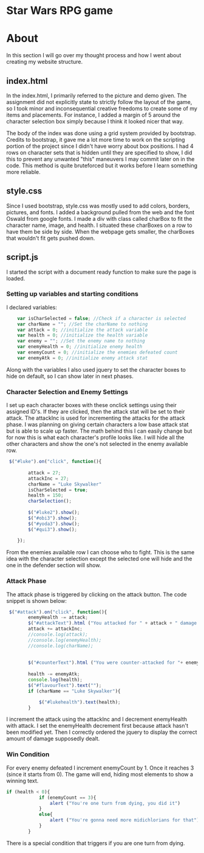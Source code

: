 # Star Wars RPG game




# About 
In this section I will go over my thought process and how I went about creating my website structure.

## index.html
In the index.html, I primarily referred to the picture and demo given. The assignment did not explicitly state to strictly follow the layout of the game, so I took minor and inconsequential creative freedoms to create some of my items and placements. For instance, I added a margin of 5 around the character selection box simply because I think it looked nicer that way. 

The body of the index was done using a grid system provided by bootstrap. Credits to bootstrap, it gave me a lot more time to work on the scripting portion of the project since I didn't have worry about box positions. I had 4 rows on character sets that is hidden until they are specified to show, I did this to prevent any unwanted "this" maneuvers I may commit later on in the code. This method is quite bruteforced but it works before I learn something more reliable.

## style.css
Since I used bootstrap, style.css was mostly used to add colors, borders, pictures, and fonts. I added a background pulled from the web and the font Oswald from google fonts. I made a div with class called charBox to fit the character name, image, and health. I situated these charBoxes on a row to have them be side by side. When the webpage gets smaller, the charBoxes that wouldn't fit gets pushed down. 

## script.js
I started the script with a document ready function to make sure the page is loaded. 

### Setting up variables and starting conditions
I declared variables:
```javascript
    var isCharSelected = false; //Check if a character is selected
    var charName = ""; //Set the charName to nothing
    var attack = 0; //initialize the attack variable
    var health = 0; //initialize the health variable
    var enemy = ""; //Set the enemy name to nothing
    var enemyHealth = 0; //initialize enemy health
    var enemyCount = 0; //initialize the enemies defeated count
    var enemyAtk = 0; //initialize enemy attack stat
```
Along with the variables I also used jquery to set the character boxes to hide on default, so I can show later in next phases.

### Character Selection and Enemy Settings
I set up each character boxes with these onclick settings using their assigned ID's. If they are clicked, then the attack stat will be set to their attack. The attackInc is used for incrementing the attacks for the attack phase. I was planning on giving certain characters a low base attack stat but is able to scale up faster. The math behind this I can easily change but for now this is what each character's profile looks like. I will hide all the other characters and show the one's not selected in the enemy available row.
```javascript
 $("#luke").on("click", function(){
        
        attack = 27;
        attackInc = 27;
        charName = "Luke Skywalker"    
        isCharSelected = true;
        health = 150;
        charSelection();
        
        $("#luke2").show();
        $("#obi3").show();
        $("#yoda3").show();
        $("#qui3").show();
    
    });
```
From the enemies available row I can choose who to fight. This is the same idea with the character selection except the selected one will hide and the one in the defender section will show.

### Attack Phase
The attack phase is triggered by clicking on the attack button. The code snippet is shown below:
```javascript
 $("#attack").on("click", function(){
        enemyHealth -= attack;
        $("#attackText").html ("You attacked for " + attack + " damage to the enemy.");
        attack += attackInc;
        //console.log(attack);
        //console.log(enemyHealth);
        //console.log(charName);
        
        
        $("#counterText").html ("You were counter-attacked for "+ enemyAtk+ " damage.");
       
        health -= enemyAtk;
        console.log(health);
        $("#flavourText").text("");
        if (charName == "Luke Skywalker"){

            $("#lukehealth").text(health);
        }
```
I increment the attack using the attackInc and I decrement enemyHealth with attack. I set the enemyHealth decrement first because attack hasn't been modified yet. Then I correctly ordered the jquery to display the correct amount of damage supposedly dealt.

### Win Condition
For every enemy defeated I increment enemyCount by 1. Once it reaches 3 (since it starts from 0). The game will end, hiding most elements to show a winning text.

```javascript
if (health < 0){
            if (enemyCount == 3){
                alert ("You're one turn from dying, you did it")
            }
            else{
                alert ("You're gonna need more midichlorians for that");
            }
        }

```
There is a special condition that triggers if you are one turn from dying.



